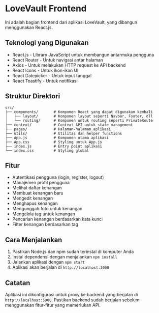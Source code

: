 # LoveVault Frontend

Ini adalah bagian frontend dari aplikasi LoveVault, yang dibangun menggunakan React.js.

## Teknologi yang Digunakan

- React.js - Library JavaScript untuk membangun antarmuka pengguna
- React Router - Untuk navigasi antar halaman
- Axios - Untuk melakukan HTTP request ke API backend
- React Icons - Untuk ikon-ikon UI
- React Datepicker - Untuk input tanggal
- React Toastify - Untuk notifikasi

## Struktur Direktori

```
src/
├── components/       # Komponen React yang dapat digunakan kembali
│   ├── layout/       # Komponen layout seperti Navbar, Footer, dll
│   └── routing/      # Komponen untuk routing seperti PrivateRoute
├── context/          # Context API untuk state management
├── pages/            # Halaman-halaman aplikasi
├── utils/            # Utilitas dan helper functions
├── App.js            # Komponen utama aplikasi
├── App.css           # Styling untuk App.js
├── index.js          # Entry point aplikasi
└── index.css         # Styling global
```

## Fitur

- Autentikasi pengguna (login, register, logout)
- Manajemen profil pengguna
- Melihat daftar kenangan
- Membuat kenangan baru
- Mengedit kenangan
- Menghapus kenangan
- Mengunggah foto untuk kenangan
- Mengelola tag untuk kenangan
- Pencarian kenangan berdasarkan kata kunci
- Filter kenangan berdasarkan tag

## Cara Menjalankan

1. Pastikan Node.js dan npm sudah terinstal di komputer Anda
2. Instal dependensi dengan menjalankan `npm install`
3. Jalankan aplikasi dengan `npm start`
4. Aplikasi akan berjalan di `http://localhost:3000`

## Catatan

Aplikasi ini dikonfigurasi untuk proxy ke backend yang berjalan di `http://localhost:5000`. Pastikan backend sudah berjalan sebelum menggunakan fitur-fitur yang memerlukan API.
